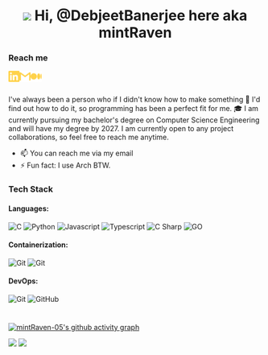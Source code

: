 <h1 align=center> <img src="https://media.giphy.com/media/hvRJCLFzcasrR4ia7z/giphy.gif" width="25px"> Hi, @DebjeetBanerjee here aka mintRaven </h1>

<h3>Reach me</h3>

[<img align="left" alt="DebjeetBanerjee | LinkedIn" width="22px" src="./linkedin.svg" />][linkedin]
[<img align="left" alt="debjeetbanerjee48 | Gmail" width="22px" src="./gmail.svg" />][gmail]
[<img align="left" alt="Debjeetbanerjee | Medium" width="22px" src="./medium.svg" />][medium]

<br>
<br>

I've always been a person who if I didn't know how to make something 🔎 I'd find out how to do it, so programming has been a perfect fit for me.
🎓 I am currently pursuing my bachelor's degree on Computer Science Engineering and will have my degree by 2027. I am currently open to any project collaborations, so feel free to reach me anytime.
- 📫 You can reach me via my email
- ⚡ Fun fact: I use Arch BTW.

### Tech Stack

#### Languages:

![C](https://img.shields.io/badge/-C-26004d?style=for-the-badge&logo=c&logoColor=white)
![Python](https://img.shields.io/badge/-Python-26004d?style=for-the-badge&logo=python&logoColor=white)
![Javascript](https://img.shields.io/badge/-JavaScript-26004d?style=for-the-badge&logo=javascript&logoColor=white)
![Typescript](https://img.shields.io/badge/-TypeScript-26004d?style=for-the-badge&logo=typescript&logoColor=white)
![C Sharp](https://img.shields.io/badge/-C%20Sharp-26004d?style=for-the-badge&logo=c-sharp&logoColor=white)
![GO](https://img.shields.io/badge/-GO-26004d?style=for-the-badge&logo=go&logoColor=white)

#### Containerization:
![Git](https://img.shields.io/badge/-Docker-26004d?style=for-the-badge&logo=docker&logoColor=white)
![Git](https://img.shields.io/badge/-Kubernetes-26004d?style=for-the-badge&logo=kubernetes&logoColor=white)

#### DevOps:

![Git](https://img.shields.io/badge/-Git-26004d?style=for-the-badge&logo=git&logoColor=white)
![GitHub](https://img.shields.io/badge/-Github-26004d?style=for-the-badge&logo=github&logoColor=white)

<h1 align=center></h1>

[![mintRaven-05's github activity graph](https://github-readme-activity-graph.vercel.app/graph?username=mintRaven-05&theme=github-compact&hide_border=true&grid=false&custom_title=My%20contribution%20graph)](https://github.com/mintRaven-05/github-readme-activity-graph)

<p float="left">
  <img src="https://github-readme-stats.vercel.app/api?username=mintRaven-05&theme=gotham&show_icons=true&hide_border=true&count_private=true&custom_title=My%20github%20stats" width="400" />
  <img src="https://github-readme-streak-stats.herokuapp.com/?user=mintRaven-05&theme=gotham&hide_border=true" width="400" /> 
</p>


[linkedin]: https://www.linkedin.com/in/~debjeetbanerjee/
[medium]: https://medium.com/@debjeetbanerjee48
[gmail]:mailto:debjeetbanerjee48@gmail.com
